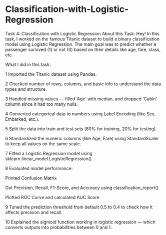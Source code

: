 # Classification-with-Logistic-Regression
Task 4: Classification with Logistic Regression
 About this Task:
Hey! In this task, I worked on the famous Titanic dataset to build a binary classification model using Logistic Regression.
The main goal was to predict whether a passenger survived (1) or not (0) based on their details like age, fare, class, etc.

 What I did in this task:
 
1️ Imported the Titanic dataset using Pandas.

2️ Checked number of rows, columns, and basic info to understand the data types and structure.

3️ Handled missing values — filled ‘Age’ with median, and dropped ‘Cabin’ column since it had too many nulls.

4️ Converted categorical data to numbers using Label Encoding (like Sex, Embarked, etc.).

5️ Split the data into train and test sets (80% for training, 20% for testing).

6️ Standardized the numeric columns (like Age, Fare) using StandardScaler to keep all values on the same scale.

7️ Fitted a Logistic Regression model using sklearn.linear_model.LogisticRegression().

8️ Evaluated model performance:

Printed Confusion Matrix

Got Precision, Recall, F1-Score, and Accuracy using classification_report()

Plotted ROC Curve and calculated AUC Score

9️ Tuned the prediction threshold from default 0.5 to 0.4 to check how it affects precision and recall.

10 Explained the sigmoid function working in logistic regression — which converts outputs into probabilities between 0 and 1.
